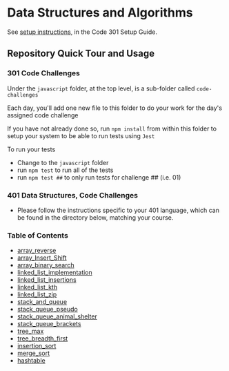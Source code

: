 # Data Structures and Algorithms

See [setup instructions](https://codefellows.github.io/setup-guide/code-301/3-code-challenges), in the Code 301 Setup Guide.

## Repository Quick Tour and Usage

### 301 Code Challenges

Under the `javascript` folder, at the top level, is a sub-folder called `code-challenges`

Each day, you'll add one new file to this folder to do your work for the day's assigned code challenge

If you have not already done so, run `npm install` from within this folder to setup your system to be able to run tests using `Jest`

To run your tests

- Change to the `javascript` folder
- run `npm test` to run all of the tests
- run `npm test ##` to only run tests for challenge ## (i.e. 01)

### 401 Data Structures, Code Challenges

- Please follow the instructions specific to your 401 language, which can be found in the directory below, matching your course.

### Table of Contents

- [array_reverse](python/docs/array_reverse/README.md)
- [array_Insert_Shift](python/docs/array-insert-shift/README.md)
- [array_binary_search](python/docs/array_binary_search/README.md)
- [linked_list_implementation](python/docs/linked-list/README.md)
- [linked_list_insertions](python/docs/linked_list_insertions/README.md)
- [linked_list_kth](python%2Fdocs%2Flinked_list_kth%2FREADME.md)
- [linked_list_zip](python%2Fdocs%2Flinked_list_zip%2FREADME.md)
- [stack_and_queue](python%2Fdocs%2Fstack_and_queue%2FREADME.md)
- [stack_queue_pseudo](python%2Fdocs%2Fstack_queue_pseudo%2FREADME.md)
- [stack_queue_animal_shelter](python%2Fdocs%2Fstack_queue_animal_shelter%2FREADME.md)
- [stack_queue_brackets](python%2Fdocs%2Fstack_queue_brackets%2FREADME.md)
- [tree_max](python%2Fdocs%2Ftree_max%2FREADME.md)
- [tree_breadth_first](python%2Fdocs%2Ftree_breadth_first%2FREADME.md)
- [insertion_sort](sorting%2Finsertion%2FREADME.md)
- [merge_sort](sorting%2Fmerge%2FREADME.md)
- [hashtable](python%2Fdocs%2Fhashtable%2FREADME.md)
